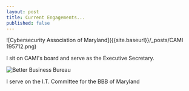 ```yaml
---
layout: post
title: Current Engagements...
published: false
---
```

![Cybersecurity Association of Maryland]({{site.baseurl}}/_posts/CAMI 195712.png)

I sit on CAMI's board and serve as the Executive Secretary.

![Better Business Bureau]({{site.baseurl}}/_posts/BBB195501.png)

I serve on the I.T. Committee for the BBB of Maryland
